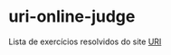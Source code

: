 # uri-online-judge
Lista de exercícios resolvidos do site [URI](http://www.urionlinejudge.com.br "URI")
